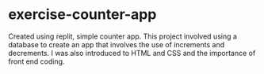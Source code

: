 # exercise-counter-app
Created using replit, simple counter app. This project involved using a database to create an app that involves the use of increments and decrements. I was also introduced to HTML and CSS and the importance of front end coding.
